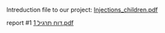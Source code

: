 Intreduction file to our project:
[Injections_children.pdf](https://github.com/LeaGolovenziz/Injections_DataBasesMiniProject/files/15344813/Injections_children.pdf)

report #1
[דוח תרגיל 1.pdf](https://github.com/LeaGolovenziz/Injections_DataBasesMiniProject/files/15448593/1.pdf)
